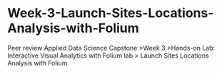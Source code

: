 # Week-3-Launch-Sites-Locations-Analysis-with-Folium
Peer review Applied Data Science Capstone >Week 3 >Hands-on Lab: Interactive Visual Analytics with Folium lab > Launch Sites Locations Analysis with Folium
